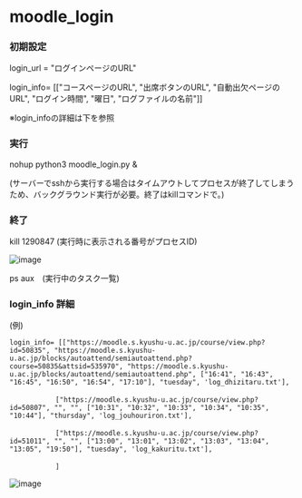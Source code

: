 # moodle_login

### 初期設定

login_url = "ログインページのURL"

login_info= [["コースページのURL", "出席ボタンのURL", "自動出欠ページのURL", "ログイン時間", "曜日", "ログファイルの名前"]]

※login_infoの詳細は下を参照



### 実行

nohup python3 moodle_login.py &

(サーバーでsshから実行する場合はタイムアウトしてプロセスが終了してしまうため、バックグラウンド実行が必要。終了はkillコマンドで。)


### 終了

kill 1290847 (実行時に表示される番号がプロセスID)

![image](https://github.com/shima1203/moodle_login/assets/107593704/b7d6cde1-7b09-4de3-a3ce-364e783749e5)



ps aux　(実行中のタスク一覧)




### login_info 詳細

(例)

    login_info= [["https://moodle.s.kyushu-u.ac.jp/course/view.php?id=50835", "https://moodle.s.kyushu-u.ac.jp/blocks/autoattend/semiautoattend.php?course=50835&attsid=535970", "https://moodle.s.kyushu-u.ac.jp/blocks/autoattend/semiautoattend.php", ["16:41", "16:43", "16:45", "16:50", "16:54", "17:10"], "tuesday", 'log_dhizitaru.txt'],

            　　["https://moodle.s.kyushu-u.ac.jp/course/view.php?id=50807", "", "", ["10:31", "10:32", "10:33", "10:34", "10:35", "10:44"], "thursday", 'log_jouhouriron.txt'],
            
            　　["https://moodle.s.kyushu-u.ac.jp/course/view.php?id=51011", "", "", ["13:00", "13:01", "13:02", "13:03", "13:04", "13:05", "19:50"], "tuesday", 'log_kakuritu.txt'],
            
            　　]
              
![image](https://github.com/shima1203/moodle_login/assets/107593704/c1bfa722-e5f7-468c-a058-418a951542b8)
